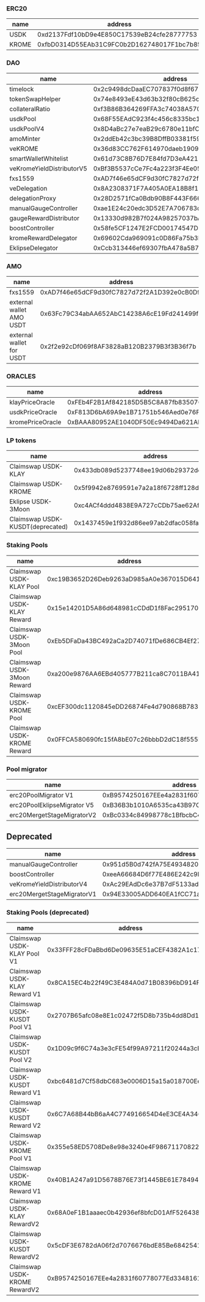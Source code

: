 ### ERC20
| name | address |
|-------|--------|
| USDK | 0xd2137Fdf10bD9e4E850C17539eB24cfe28777753 |
| KROME | 0xfbD0314D55EAb31C9FC0b2D162748017F1bc7b85 |

### DAO
| name | address |
|------|---------|
| timelock | 0x2c9498dcDaaEC707837f0d8f67c443d743D240D9 |
| tokenSwapHelper | 0x74e8493eE43d63b32f80cB625c19492C361Cb8cB |
| collateralRatio | 0xf3B86B364269FFA3c74038A570a4AbF0aae950B3 |
| usdkPool | 0x68F55EAdC923f4c456c8335bc1fa1E4ae15181F9 |
| usdkPoolV4 | 0x8D4aBc27e7eaB29c6780e11bfCa98B631F4B7e15 |
| amoMinter | 0x2ddEb42c3bc39B8DffB03381f5909e8C324dB49E |
| veKROME | 0x36d83CC762F614970daeb1909141Fc5ddA9683D5 |
| smartWalletWhitelist | 0x61d73C8B76D7E84fd7D3eA4212Dce01b0FEf0dc3 |
| veKromeYieldDistributorV5 | 0xBf3B5537cCe7Fc4a223f3F4Ee0538A75a640C9dc |
| fxs1559 | 0xAD7f46e65dCF9d30fC7827d72f2A1D392e0cB0D9 |
| veDelegation | 0x8A2308371F7A405A0EA18B8f11e5239473b4F66b |
| delegationProxy | 0x28D2571fCa0Bdb90B8F443F666015B75b82837d9 |
| manualGaugeController | 0xae1E24c20edc3D52E7A706783dDd898937A3df90 |
| gaugeRewardDistributor | 0x13330d982B7f024A98257037bA23f9C810586114 |
| boostController | 0x58fe5CF1247E2FCD00174547DBab34e7fb75fE1E |
| kromeRewardDelegator | 0x69602Cda969091c0D86Fa75b3b59B2f81e241C03 |
| EklipseDelegator | 0xCcb313446ef69307fbA478a5B74d0AF8Fc92D31D |

### AMO
| name | address |
|------|---------|
| fxs1559 | 0xAD7f46e65dCF9d30fC7827d72f2A1D392e0cB0D9 |
| external wallet AMO USDT | 0x63Fc79C34abAA652AbC14238A6cE19Fd241499f9 |
| external wallet for USDT | 0x2f2e92cDf069f8AF3828aB120B2379B3f3B36f7b |

### ORACLES
| name | address |
|------|---------|
| klayPriceOracle | 0xFEb4F2B1Af842185D5B5C8A87fb8350762CEf57E |
| usdkPriceOracle | 0xF813D6bA69A9e1B71751b546Aed0e76Ff6DeB448 |
| kromePriceOracle | 0xBAAA80952AE1040DF50Ec9494Da621AD87834Ed0 |

### LP tokens
| name | address |
|------|---------|
| Claimswap USDK-KLAY | 0x433db089d5237748ee19d06b29372deb67108353 |
| Claimswap USDK-KROME | 0x5f9942e8769591e7a2a18f6728ff128d6a08723d |
| Eklipse USDK-3Moon | 0xc4ACf4ddd4838E9A727cCDb75ae62Af1706a7173 |
| Claimswap USDK-KUSDT(deprecated) | 0x1437459e1f932d86ee97ab2dfac058fa0a60769c |

### Staking Pools
| name | address |
|------|---------|
| Claimswap USDK-KLAY Pool | 0xc19B3652D26Deb9263aD985aA0e367015D641e68 |
| Claimswap USDK-KLAY Reward | 0x15e14201D5A86d648981cCDdD1f8Fac29517050c |
| Claimswap USDK-3Moon Pool | 0xEb5DFaDa43BC492aCa2D74071fDe686CB4Ef27f9 |
| Claimswap USDK-3Moon Reward | 0xa200e9876AA6EBd405777B211ca8C7011BA41c95 |
| Claimswap USDK-KROME Pool | 0xcEF300dc1120845eDD26874Fe4d790868B783177 |
| Claimswap USDK-KROME Reward | 0x0FFCA580690fc15fA8bE07c26bbbD2dC18f555DA |

### Pool migrator
| name | address |
|------|---------|
| erc20PoolMigrator V1 | 0xB9574250167EEe4a2831f60778077Ed334816105 |
| erc20PoolEklipseMigrator V5 | 0xB36B3b1010A6535ca43B97C40ed90Fe5114C657F |
| erc20MergetStageMigratorV2 | 0xBc0334c84998778c1BfbcbC470d162732A026Fcb |

## Deprecated
| name | address |
|------|---------|
| manualGaugeController | 0x951d5B0d742fA75E4934820a815cf9bCdC0d2da6 |
| boostController | 0xeeA66684D6f77E486E242c9EF3Aa434eb49Fd615 |
| veKromeYieldDistributorV4 | 0xAc29EAdDc6e37B7dF5133adA1a0F8119EbfFB948 |
| erc20MergetStageMigratorV1 | 0x94E33005ADD640EA1fCC71a4a9960640af566857 |

### Staking Pools (deprecated)
| name | address |
|------|---------|
| Claimswap USDK-KLAY Pool V1 | 0x33FFF28cFDaBbd6De09635E51aCEF4382A1c1795 |
| Claimswap USDK-KLAY Reward V1 | 0x8CA15EC4b22f49C3E484A0d71B08396bD914FAc0 |
| Claimswap USDK-KUSDT Pool V1 | 0x2707B65afc08e8E1c02472f5D8b735b4dd8Dd1d0 |
| Claimswap USDK-KUSDT Pool V2 | 0x1D09c9f6C74a3e3cFE54f99A97211f20244a3cEb |
| Claimswap USDK-KUSDT Reward V1 | 0xbc6481d7Cf58dbC683e0006D15a15a018700Ee83 |
| Claimswap USDK-KUSDT Reward V2 | 0x6C7A68B44bB6aA4C774916654D4eE3CE4A34664A |
| Claimswap USDK-KROME Pool V1 | 0x355e58ED5708De8e98e3240e4F98671170822153 |
| Claimswap USDK-KROME Reward V1 | 0x40B1A247a91D5678B76E73f1445BE61E78494bcA |
| Claimswap USDK-KLAY RewardV2 | 0x68A0eF1B1aaaec0b42936ef8bfcD01AfF526438B |
| Claimswap USDK-KUSDT RewardV2 | 0x5cDF3E6782dA06f2d7076676bdE85Be6842541B5 |
| Claimswap USDK-KROME RewardV2 | 0xB9574250167EEe4a2831f60778077Ed334816105 |
